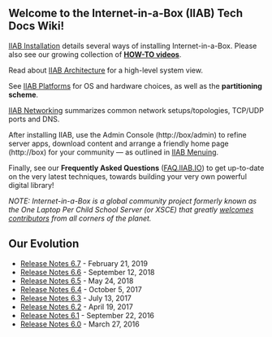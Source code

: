 ## Welcome to the Internet-in-a-Box (IIAB) Tech Docs Wiki!

[IIAB Installation](https://github.com/iiab/iiab/wiki/IIAB-Installation) details several ways of installing Internet-in-a-Box.  Please also see our growing collection of **[HOW-TO videos](https://www.youtube.com/channel/UC0cBGCxr_WPBPa3IqPVEe3g)**.

Read about [IIAB Architecture](https://github.com/iiab/iiab/wiki/IIAB-Architecture) for a high-level system view.

See [IIAB Platforms](https://github.com/iiab/iiab/wiki/IIAB-Platforms) for OS and hardware choices, as well as the **partitioning scheme**.

[IIAB Networking](https://github.com/iiab/iiab/wiki/IIAB-Networking) summarizes common network setups/topologies, TCP/UDP ports and DNS.

After installing IIAB, use the Admin Console (http://box/admin) to refine server apps, download content and arrange a friendly home page (http://box) for your community &mdash; as outlined in [IIAB Menuing](https://github.com/iiab/iiab/wiki/IIAB-Menuing).

Finally, see our **Frequently Asked Questions** ([FAQ.IIAB.IO](http://FAQ.IIAB.IO)) to get up-to-date on the very latest techniques, towards building your very own powerful digital library!

_NOTE: Internet-in-a-Box is a global community project formerly known as the One Laptop Per Child School Server (or XSCE) that greatly [welcomes contributors](http://wiki.laptop.org/go/IIAB/FAQ#How_can_I_help.3F) from all corners of the planet._


## Our Evolution
 * [Release Notes 6.7](https://github.com/iiab/iiab/wiki/IIAB-6.7-Release-Notes) - February 21, 2019
 * [Release Notes 6.6](https://github.com/iiab/iiab/wiki/IIAB-6.6-Release-Notes) - September 12, 2018
 * [Release Notes 6.5](https://github.com/iiab/iiab/wiki/IIAB-6.5-Release-Notes) - May 24, 2018
 * [Release Notes 6.4](https://github.com/iiab/iiab/wiki/IIAB-6.4-Release-Notes) - October 5, 2017
 * [Release Notes 6.3](https://github.com/iiab/iiab/wiki/IIAB-6.3-Release-Notes) - July 13, 2017
 * [Release Notes 6.2](https://github.com/xsce/xsce/wiki/IIAB-6.2-Release-Notes) - April 19, 2017
 * [Release Notes 6.1](https://github.com/xsce/xsce/blob/release-6.2/ReleaseNotes6.1.md) - September 22, 2016
 * [Release Notes 6.0](https://github.com/xsce/xsce/blob/release-6.2/ReleaseNotes6.0.md) - March 27, 2016